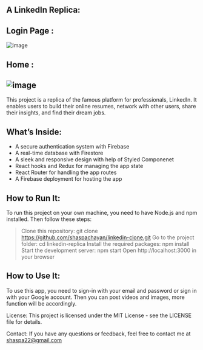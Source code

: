 A LinkedIn Replica:
-------------------

Login Page :
----------
![image](https://user-images.githubusercontent.com/94305667/231536680-8738e96b-c3ce-472e-8672-e95c778ef7ab.png)

Home :
------
![image](https://user-images.githubusercontent.com/94305667/231536784-dd9c5cb3-6216-4345-9285-1a6f4f761d2a.png)
------------------------------------------------------------------------------------------------------------


This project is a replica of the famous platform for professionals, LinkedIn. It enables users to build their online resumes, network with other users, share their insights, and find their dream jobs.

What’s Inside:
--------------

- A secure authentication system with Firebase
- A real-time database with Firestore
- A sleek and responsive design with help of Styled Componenet
- React hooks and Redux for managing the app state
- React Router for handling the app routes
- A Firebase deployment for hosting the app

How to Run It:
--------------

To run this project on your own machine, you need to have Node.js and npm installed. Then follow these steps:

> Clone this repository: git clone https://github.com/shaspachayan/linkedin-clone.git
> Go to the project folder: cd linkedin-replica
> Install the required packages: npm install
> Start the development server: npm start
> Open http://localhost:3000 in your browser

How to Use It:
--------------

To use this app, you need to sign-in with your email and password or sign in with your Google account. Then you can post videos and images, more function will be accordingly.

License:
This project is licensed under the MIT License - see the LICENSE file for details.

Contact:
If you have any questions or feedback, feel free to contact me at shaspa22@gmail.com

